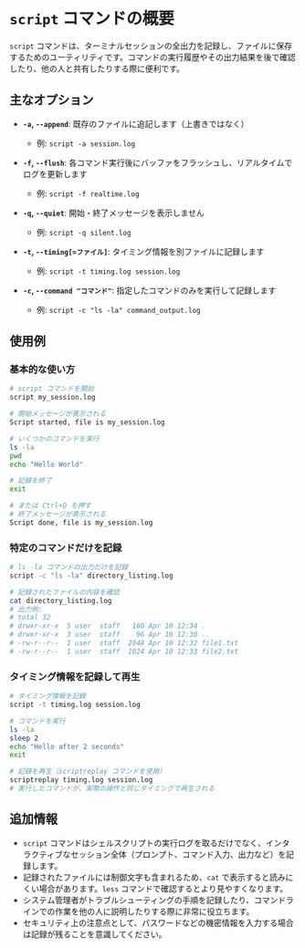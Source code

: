 # `script` コマンドの概要

`script` コマンドは、ターミナルセッションの全出力を記録し、ファイルに保存するためのユーティリティです。コマンドの実行履歴やその出力結果を後で確認したり、他の人と共有したりする際に便利です。

## 主なオプション

- **`-a`, `--append`**: 既存のファイルに追記します（上書きではなく）
  - 例: `script -a session.log`

- **`-f`, `--flush`**: 各コマンド実行後にバッファをフラッシュし、リアルタイムでログを更新します
  - 例: `script -f realtime.log`

- **`-q`, `--quiet`**: 開始・終了メッセージを表示しません
  - 例: `script -q silent.log`

- **`-t`, `--timing[=ファイル]`**: タイミング情報を別ファイルに記録します
  - 例: `script -t timing.log session.log`

- **`-c`, `--command "コマンド"`**: 指定したコマンドのみを実行して記録します
  - 例: `script -c "ls -la" command_output.log`

## 使用例

### 基本的な使い方

```bash
# script コマンドを開始
script my_session.log

# 開始メッセージが表示される
Script started, file is my_session.log

# いくつかのコマンドを実行
ls -la
pwd
echo "Hello World"

# 記録を終了
exit

# または Ctrl+D を押す
# 終了メッセージが表示される
Script done, file is my_session.log
```

### 特定のコマンドだけを記録

```bash
# ls -la コマンドの出力だけを記録
script -c "ls -la" directory_listing.log

# 記録されたファイルの内容を確認
cat directory_listing.log
# 出力例:
# total 32
# drwxr-xr-x  5 user  staff   160 Apr 10 12:34 .
# drwxr-xr-x  3 user  staff    96 Apr 10 12:30 ..
# -rw-r--r--  1 user  staff  2048 Apr 10 12:32 file1.txt
# -rw-r--r--  1 user  staff  1024 Apr 10 12:33 file2.txt
```

### タイミング情報を記録して再生

```bash
# タイミング情報を記録
script -t timing.log session.log

# コマンドを実行
ls -la
sleep 2
echo "Hello after 2 seconds"
exit

# 記録を再生（scriptreplay コマンドを使用）
scriptreplay timing.log session.log
# 実行したコマンドが、実際の操作と同じタイミングで再生される
```

## 追加情報

- `script` コマンドはシェルスクリプトの実行ログを取るだけでなく、インタラクティブなセッション全体（プロンプト、コマンド入力、出力など）を記録します。
- 記録されたファイルには制御文字も含まれるため、`cat` で表示すると読みにくい場合があります。`less` コマンドで確認するとより見やすくなります。
- システム管理者がトラブルシューティングの手順を記録したり、コマンドラインでの作業を他の人に説明したりする際に非常に役立ちます。
- セキュリティ上の注意点として、パスワードなどの機密情報を入力する場合は記録が残ることを意識してください。